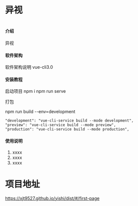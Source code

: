 # 异视
# 

#### 介绍
异视

#### 软件架构
软件架构说明 
vue-cli3.0


#### 安装教程

启动项目
npm i
npm run serve

打包

npm run build --env=development

    "development": "vue-cli-service build --mode development",
    "preview": "vue-cli-service build --mode preview",
    "production": "vue-cli-service build --mode production",

#### 使用说明

1. xxxx
2. xxxx
3. xxxx



# 项目地址

https://xjt9527.github.io/yishi/dist/#/first-page